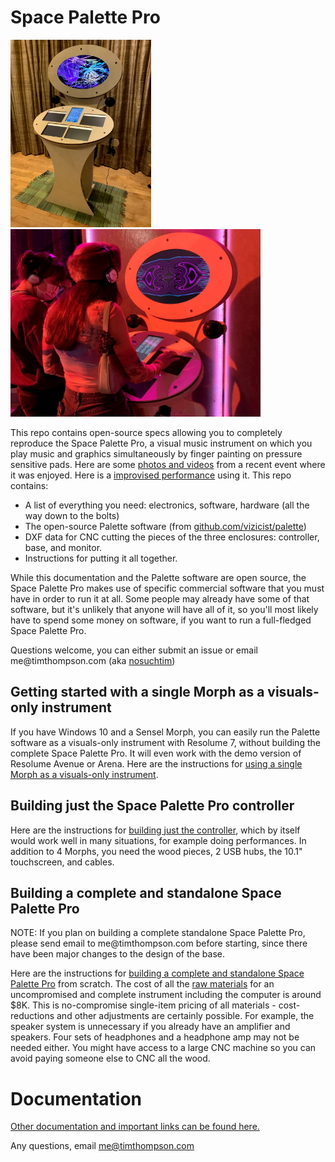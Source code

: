 <h1>Space Palette Pro</h1>
<p>
<img src="images/spp.jpg" height=300>&nbsp;&nbsp;<img src="images/spp_at_local_love.jpg" height=300>
<p>
This repo contains open-source specs allowing you to completely reproduce the Space Palette Pro,
a visual music instrument on which you play music and graphics simultaneously by finger painting on
pressure sensitive pads.  Here are some <a href="https://photos.app.goo.gl/1x5BrCuc9yP6Z52XA">photos and videos</a> from a recent event where it was enjoyed.  Here is a <a href="https://youtu.be/HDtxEyCI_zc?t=362">improvised performance</a> using it.
This repo contains:
<p>
<ul>
<li>A list of everything you need: electronics, software, hardware (all the way down to the bolts)
<li>The open-source Palette software (from <a href="https://github.com/vizicist/palette">github.com/vizicist/palette</a>)
<li>DXF data for CNC cutting the pieces of the three enclosures: controller, base, and monitor.
<li>Instructions for putting it all together.
</ul>

<p>
While this documentation and the Palette software are open source, the Space Palette Pro
makes use of specific commercial software that you must have in order to run it at all.
Some people may already have some of that software, but it's unlikely that anyone will
have all of it, so you'll most likely have to spend some money on software, if you want to run a full-fledged Space Palette Pro.
<p>
Questions welcome, you can either submit an issue or email me@timthompson.com (aka <a href="https://nosuchtim.com">nosuchtim</a>)
<p>

<h2>Getting started with a single Morph as a visuals-only instrument</h2>
<p>
If you have Windows 10 and a Sensel Morph,
you can easily run the Palette software
as a visuals-only instrument with Resolume 7,
without building the complete Space Palette Pro.
It will even work with the demo version of Resolume Avenue or Arena.
Here are the instructions for
<a href="https://github.com/vizicist/palette/blob/main/doc/using_resolume.md">using a single Morph as a visuals-only instrument</a>.

<h2>Building just the Space Palette Pro controller</h2>
<p>
Here are the instructions for <a href="doc/building_controller.md">building just the controller</a>,
which by itself would work well in many situations, for example doing performances.
In addition to 4 Morphs, you need the wood pieces, 2 USB hubs, the 10.1" touchscreen, and cables.

<h2>Building a complete and standalone Space Palette Pro</h2>
<p>
NOTE: If you plan on building a complete standalone Space Palette Pro, please send email to me@timthompson.com before starting,
since there have been major changes to the design of the base.
<p>
Here are the instructions for <a href="doc/building.md">building a complete and standalone Space Palette Pro</a> from scratch.
The cost of all the <a href="doc/parts.pdf">raw materials</a> for an uncompromised and complete instrument
including the computer is around $8K.
This is no-compromise single-item pricing of all materials - cost-reductions
and other adjustments are certainly possible.
For example, the speaker system is unnecessary
if you already have an amplifier and speakers.
Four sets of headphones and a headphone amp may not be needed either.
You might have access to a large CNC machine so you can avoid
paying someone else to CNC all the wood.
<p>
<h1>Documentation</h1>
<a href="doc/README.md">Other documentation and important links can be found here.</a>
<p>
<p>
Any questions, email <a href="mailto:me@timthompson.com">me@timthompson.com</a>

